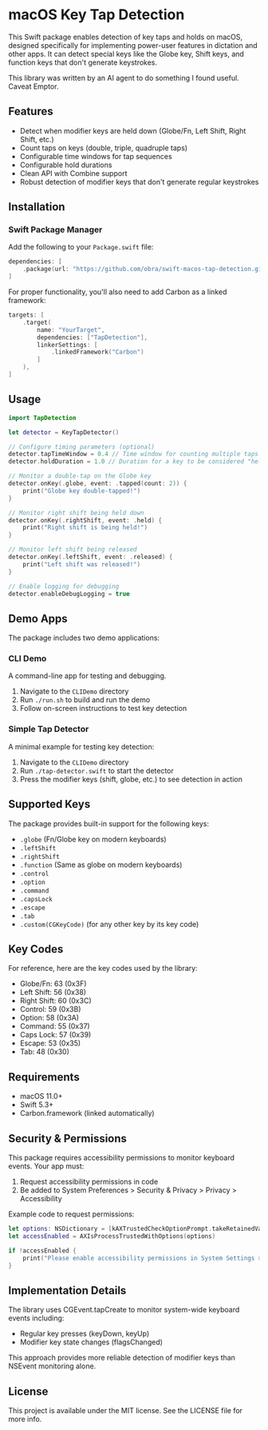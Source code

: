 # macOS Key Tap Detection

This Swift package enables detection of key taps and holds on macOS, designed specifically for implementing power-user features in dictation and other apps. It can detect special keys like the Globe key, Shift keys, and function keys that don't generate keystrokes.

This library was written by an AI agent to do something I found useful. Caveat Emptor.

## Features

- Detect when modifier keys are held down (Globe/Fn, Left Shift, Right Shift, etc.)
- Count taps on keys (double, triple, quadruple taps)
- Configurable time windows for tap sequences
- Configurable hold durations
- Clean API with Combine support
- Robust detection of modifier keys that don't generate regular keystrokes

## Installation

### Swift Package Manager

Add the following to your `Package.swift` file:

```swift
dependencies: [
    .package(url: "https://github.com/obra/swift-macos-tap-detection.git", from: "1.0.0")
]
```

For proper functionality, you'll also need to add Carbon as a linked framework:

```swift
targets: [
    .target(
        name: "YourTarget",
        dependencies: ["TapDetection"],
        linkerSettings: [
            .linkedFramework("Carbon")
        ]
    ),
]
```

## Usage

```swift
import TapDetection

let detector = KeyTapDetector()

// Configure timing parameters (optional)
detector.tapTimeWindow = 0.4 // Time window for counting multiple taps (default: 0.5s)
detector.holdDuration = 1.0 // Duration for a key to be considered "held" (default: 0.8s)

// Monitor a double-tap on the Globe key
detector.onKey(.globe, event: .tapped(count: 2)) {
    print("Globe key double-tapped!")
}

// Monitor right shift being held down
detector.onKey(.rightShift, event: .held) {
    print("Right shift is being held!")
}

// Monitor left shift being released
detector.onKey(.leftShift, event: .released) {
    print("Left shift was released!")
}

// Enable logging for debugging
detector.enableDebugLogging = true
```

## Demo Apps

The package includes two demo applications:

### CLI Demo

A command-line app for testing and debugging.

1. Navigate to the `CLIDemo` directory
2. Run `./run.sh` to build and run the demo
3. Follow on-screen instructions to test key detection

### Simple Tap Detector

A minimal example for testing key detection:

1. Navigate to the `CLIDemo` directory
2. Run `./tap-detector.swift` to start the detector
3. Press the modifier keys (shift, globe, etc.) to see detection in action

## Supported Keys

The package provides built-in support for the following keys:

- `.globe` (Fn/Globe key on modern keyboards)
- `.leftShift`
- `.rightShift`
- `.function` (Same as globe on modern keyboards)
- `.control`
- `.option`
- `.command`
- `.capsLock`
- `.escape`
- `.tab`
- `.custom(CGKeyCode)` (for any other key by its key code)

## Key Codes

For reference, here are the key codes used by the library:

- Globe/Fn: 63 (0x3F)
- Left Shift: 56 (0x38)
- Right Shift: 60 (0x3C)
- Control: 59 (0x3B)
- Option: 58 (0x3A)
- Command: 55 (0x37)
- Caps Lock: 57 (0x39)
- Escape: 53 (0x35)
- Tab: 48 (0x30)

## Requirements

- macOS 11.0+
- Swift 5.3+
- Carbon.framework (linked automatically)

## Security & Permissions

This package requires accessibility permissions to monitor keyboard events. Your app must:

1. Request accessibility permissions in code
2. Be added to System Preferences > Security & Privacy > Privacy > Accessibility

Example code to request permissions:

```swift
let options: NSDictionary = [kAXTrustedCheckOptionPrompt.takeRetainedValue() as NSString: true]
let accessEnabled = AXIsProcessTrustedWithOptions(options)

if !accessEnabled {
    print("Please enable accessibility permissions in System Settings > Privacy & Security > Accessibility")
}
```

## Implementation Details

The library uses CGEvent.tapCreate to monitor system-wide keyboard events including:
- Regular key presses (keyDown, keyUp)
- Modifier key state changes (flagsChanged)

This approach provides more reliable detection of modifier keys than NSEvent monitoring alone.

## License

This project is available under the MIT license. See the LICENSE file for more info.
